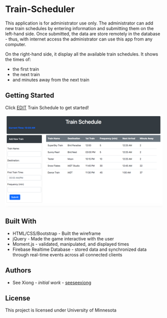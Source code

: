 # Train-Scheduler
This application is for administrator use only.  The administrator can add new train schedules by entering information and submitting them on the left-hand side.  Once submitted, the data are store remotely in the database - thus, with internet access the administrator can use this app from any computer.

On the right-hand side, it display all the available train schedules.  It shows the times of:
  - the first train
  - the next train
  - and minutes away from the next train 

## Getting Started
Click [EDIT](https://seeseexiong.github.io/Train-Scheduler-/) Train Schedule to get started!

![Alt Text](https://github.com/seeseexiong/Train-Scheduler-/blob/master/assets/images/Train%20Sch.png?raw=true)

## Built With
* HTML/CSS/Bootstrap - Built the wireframe
* jQuery - Made the game interactive with the user
* Moment.js - validated, manipulated, and displayed times
* Firebase Realtime Database - stored data and synchronized data through real-time events across all connected clients

## Authors
* See Xiong - _initial work_ - [seeseexiong]( https://github.com/seeseexiong)

## License
This project is licensed under University of Minnesota
